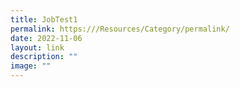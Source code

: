 ```yaml
---
title: JobTest1
permalink: https:///Resources/Category/permalink/
date: 2022-11-06
layout: link
description: ""
image: ""
---
```

